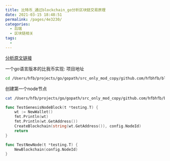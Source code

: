 ```yaml
---
title: 比特币_通过blockchain_go分析区块链交易原理
date: 2021-03-15 18:48:51
permalink: /pages/4e3230/
categories:
  - 后端
  - 区块链相关
tags:
  - 
---
```


[分析原文链接](https://blog.csdn.net/thunder54007/article/details/81052710)


一个go语言版本的比我币实现: 项目地址
``` bash
cd /Users/hfb/projects/go/gopath/src_only_mod_copy/github.com/hfbhfb/blockchain_go
```


创建第一个node节点
``` bash
cat /Users/hfb/projects/go/gopath/src_only_mod_copy/github.com/hfbhfb/blockchain_go/blockchain_test.go
```
``` go
func TestGenesisNodeBlock(t *testing.T) {
	wt := NewWallet()
	fmt.Println(wt)
	fmt.Println(wt.GetAddress())
	CreateBlockchain(string(wt.GetAddress()), config.NodeId)
	return
}

func TestNewNode(t *testing.T) {
	NewBlockchain(config.NodeId)
}
```
